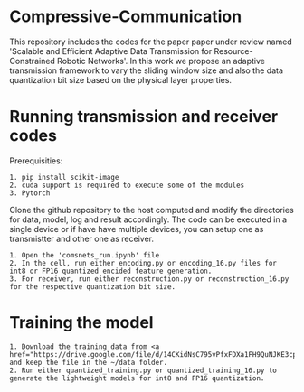 # Compressive-Communication
This repository includes the codes for the paper paper under review named 'Scalable and Efficient Adaptive Data Transmission for Resource-Constrained Robotic Networks'. In this work we propose an adaptive transmission framework to vary the sliding window size and also the data quantization bit size based on the physical layer properties. 

# Running transmission and receiver codes
Prerequisities:
```
1. pip install scikit-image
2. cuda support is required to execute some of the modules
3. Pytorch
```
Clone the github repository to the host computed and modify the directories for data, model, log and result accordingly. The code can be executed in a single device or if have have multiple devices, you can setup one as transmistter and other one as receiver.
```
1. Open the 'comsnets_run.ipynb' file
2. In the cell, run either encoding.py or encoding_16.py files for int8 or FP16 quantized encided feature generation.
3. For receiver, run either reconstruction.py or reconstruction_16.py for the respective quantization bit size.

```
# Training the model

```
1. Download the training data from <a href="https://drive.google.com/file/d/14CKidNsC795vPfxFDXa1FH9QuNJKE3cp/view">here</a> and keep the file in the ~/data folder.
2. Run either quantized_training.py or quantized_training_16.py to generate the lightweight models for int8 and FP16 quantization.
```
